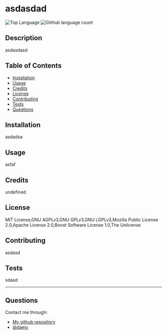 # asdasdad
  ![Top Language](https://img.shields.io/github/languages/top/asdasd/asdasdad)
  ![GitHub language count](https://img.shields.io/github/languages/count/asdasd/asdasdad)

  ## Description 

  asdasdasd
 
  ## Table of Contents

  * [Installation](#installation)
  * [Usage](#usage)
  * [Credits](#credits)
  * [License](#license)
  * [Contributing](#contributing)
  * [Tests](#tests)
  * [Questions](#questions)
  ## Installation

  asdadsa


  ## Usage 

  asfaf 


  ## Credits

  undefined


  ## License

  MIT License,GNU AGPLv3,GNU GPLv3,GNU LGPLv3,Mozilla Public License 2.0,Apache License 2.0,Boost Software License 1.0,The Unlicense


  ## Contributing

  asdasd


  ## Tests

  sdasd


  ---

  ## Questions
  Contact me through:
  * [My github repository](asads)
  * [@daejo](asads)

